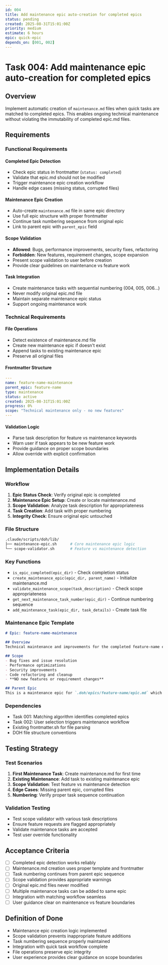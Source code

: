 ```yaml
---
id: 004
title: Add maintenance epic auto-creation for completed epics
status: pending
created: 2025-08-31T15:01:00Z
priority: medium
estimate: 6 hours
epic: quick-epic
depends_on: [001, 002]
---
```


# Task 004: Add maintenance epic auto-creation for completed epics

## Overview

Implement automatic creation of `maintenance.md` files when quick tasks are matched to completed epics. This enables ongoing technical maintenance without violating the immutability of completed epic.md files.

## Requirements

### Functional Requirements

#### Completed Epic Detection
- Check epic status in frontmatter (`status: completed`)
- Validate that epic.md should not be modified
- Trigger maintenance epic creation workflow
- Handle edge cases (missing status, corrupted files)

#### Maintenance Epic Creation
- Auto-create `maintenance.md` file in same epic directory
- Use full epic structure with proper frontmatter
- Continue task numbering sequence from original epic
- Link to parent epic with `parent_epic` field

#### Scope Validation
- **Allowed**: Bugs, performance improvements, security fixes, refactoring
- **Forbidden**: New features, requirement changes, scope expansion
- Present scope validation to user before creation
- Provide clear guidelines on maintenance vs feature work

#### Task Integration
- Create maintenance tasks with sequential numbering (004, 005, 006...)
- Never modify original epic.md file
- Maintain separate maintenance epic status
- Support ongoing maintenance work

### Technical Requirements

#### File Operations
- Detect existence of maintenance.md file
- Create new maintenance epic if doesn't exist
- Append tasks to existing maintenance epic
- Preserve all original files

#### Frontmatter Structure
```yaml
---
name: feature-name-maintenance
parent_epic: feature-name
type: maintenance
status: active
created: 2025-08-31T15:01:00Z
progress: 0%
scope: "Technical maintenance only - no new features"
---
```

#### Validation Logic
- Parse task description for feature vs maintenance keywords
- Warn user if task appears to be new feature work
- Provide guidance on proper scope boundaries
- Allow override with explicit confirmation

## Implementation Details

### Workflow
1. **Epic Status Check**: Verify original epic is completed
2. **Maintenance Epic Setup**: Create or locate maintenance.md
3. **Scope Validation**: Analyze task description for appropriateness
4. **Task Creation**: Add task with proper numbering
5. **Integrity Check**: Ensure original epic untouched

### File Structure
```bash
.claude/scripts/doh/lib/
├── maintenance-epic.sh      # Core maintenance epic logic
└── scope-validator.sh       # Feature vs maintenance detection
```

### Key Functions
- `is_epic_completed(epic_dir)` - Check completion status
- `create_maintenance_epic(epic_dir, parent_name)` - Initialize maintenance.md
- `validate_maintenance_scope(task_description)` - Check scope appropriateness
- `get_next_maintenance_task_number(epic_dir)` - Continue numbering sequence
- `add_maintenance_task(epic_dir, task_details)` - Create task file

### Maintenance Epic Template
```markdown
# Epic: feature-name-maintenance

## Overview
Technical maintenance and improvements for the completed feature-name epic.

## Scope
- Bug fixes and issue resolution
- Performance optimizations  
- Security improvements
- Code refactoring and cleanup
- **NO new features or requirement changes**

## Parent Epic
This is a maintenance epic for `.doh/epics/feature-name/epic.md` which completed on [date].
```

### Dependencies
- Task 001: Matching algorithm identifies completed epics
- Task 002: User selection triggers maintenance workflow
- Existing frontmatter.sh for file parsing
- DOH file structure conventions

## Testing Strategy

### Test Scenarios
1. **First Maintenance Task**: Create maintenance.md for first time
2. **Existing Maintenance**: Add task to existing maintenance epic
3. **Scope Validation**: Test feature vs maintenance detection
4. **Edge Cases**: Missing parent epic, corrupted files
5. **Numbering**: Verify proper task sequence continuation

### Validation Testing
- Test scope validator with various task descriptions
- Ensure feature requests are flagged appropriately
- Validate maintenance tasks are accepted
- Test user override functionality

## Acceptance Criteria

- [ ] Completed epic detection works reliably
- [ ] Maintenance.md creation uses proper template and frontmatter
- [ ] Task numbering continues from parent epic sequence
- [ ] Scope validation provides appropriate warnings
- [ ] Original epic.md files never modified
- [ ] Multiple maintenance tasks can be added to same epic
- [ ] Integration with matching workflow seamless
- [ ] User guidance clear on maintenance vs feature boundaries

## Definition of Done

- Maintenance epic creation logic implemented
- Scope validation prevents inappropriate feature additions
- Task numbering sequence properly maintained
- Integration with quick task workflow complete
- File operations preserve epic integrity
- User experience provides clear guidance on scope boundaries